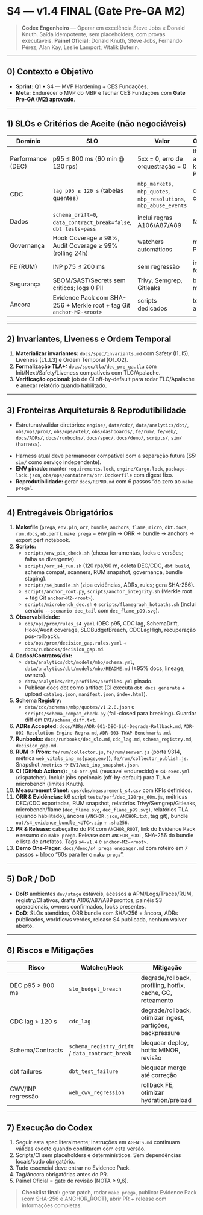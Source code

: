 # S4 — v1.4 FINAL (Gate Pre-GA M2)

> **Codex Engenheiro** — Operar em excelência Steve Jobs × Donald Knuth. Saída idempotente, sem placeholders, com provas executáveis.
> **Painel Oficial:** Donald Knuth, Steve Jobs, Fernando Pérez, Alan Kay, Leslie Lamport, Vitalik Buterin.

---

## 0) Contexto e Objetivo

- **Sprint:** Q1 • S4 — MVP Hardening + CE$ Fundações.
- **Meta:** Endurecer o MVP do MBP e fechar CE$ Fundações com **Gate Pre-GA (M2) aprovado**.

---

## 1) SLOs e Critérios de Aceite (não negociáveis)

| Domínio | SLO | Valor | Observações |
| --- | --- | --- | --- |
| Performance (DEC) | p95 ≤ 800 ms (60 min @ 120 rps) | 5xx = 0, erro de orquestração = 0 | thresholds aplicados em k6 + Prometheus |
| CDC | `lag p95 ≤ 120 s` (tabelas quentes) | `mbp_markets`, `mbp_quotes`, `mbp_resolutions`, `mbp_abuse_events` | coleta contínua |
| Dados | `schema_drift=0`, `data_contract_break=false`, `dbt tests=pass` | inclui regras A106/A87/A89 | fail-closed |
| Governança | Hook Coverage ≥ 98%, Audit Coverage ≥ 99% (rolling 24h) | watchers automáticos | métricas Prom/CI |
| FE (RUM) | INP p75 ≤ 200 ms | sem regressão | ingest Prom format |
| Segurança | SBOM/SAST/Secrets sem críticos; logs 0 PII | Trivy, Semgrep, Gitleaks | bloqueia merge |
| Âncora | Evidence Pack com SHA-256 + Merkle root + tag Git `anchor-M2-<root>` | scripts dedicados | torna release auditável |

---

## 2) Invariantes, Liveness e Ordem Temporal

1. **Materializar invariantes:** `docs/spec/invariants.md` com Safety (I1..I5), Liveness (L1..L3) e Ordem Temporal (O1..O2).
2. **Formalização TLA+:** `docs/spec/tla/dec_pre_ga.tla` com Init/Next/Safety/Liveness compatíveis com TLC/Apalache.
3. **Verificação opcional:** job de CI off-by-default para rodar TLC/Apalache e anexar relatório quando habilitado.

---

## 3) Fronteiras Arquiteturais & Reprodutibilidade

* Estruturar/validar diretórios: `engine/`, `data/cdc/`, `data/analytics/dbt/`, `obs/ops/prom/`, `obs/ops/otel/`, `obs/dashboards/`, `fe/rum/`, `fe/web/`, `docs/ADRs/`, `docs/runbooks/`, `docs/spec/`, `docs/demo/`, `scripts/`, `sim/` (harness).
- Harness atual deve permanecer compatível com a separação futura (S5: `sim/` como serviço independente).
- **ENV pinado:** manter `requirements.lock`, `engine/Cargo.lock`, `package-lock.json`, `obs/ops/containers/orr.Dockerfile` com digest fixo.
- **Reprodutibilidade:** gerar `docs/REPRO.md` com 6 passos “do zero ao `make prega`”.

---

## 4) Entregáveis Obrigatórios

1. **Makefile** (`prega`, `env.pin`, `orr`, `bundle`, `anchors`, `flame`, `micro`, `dbt.docs`, `rum.docs`, `nb.perf`). `make prega` = env pin → ORR → bundle → anchors → export perf notebook.
2. **Scripts:**
   - `scripts/env_pin_check.sh` (checa ferramentas, locks e versões; falha se divergente).
   - `scripts/orr_s4_run.sh` (120 rps/60 m, coleta DEC/CDC, `dbt build`, schema compat, scanners, RUM snapshot, governança, bundle staging).
   - `scripts/s4_bundle.sh` (zipa evidências, ADRs, rules; gera SHA-256).
   - `scripts/anchor_root.py`, `scripts/anchor_integrity.sh` (Merkle root + tag Git `anchor-M2-<root>`).
   - `scripts/microbench_dec.sh` e `scripts/flamegraph_hotpaths.sh` (inclui cenário `--scenario dec_tail` com `dec_flame_p99.svg`).
3. **Observabilidade:**
   - `obs/ops/prom/rules_s4.yaml` (DEC p95, CDC lag, SchemaDrift, Hook/Audit coverage, SLOBudgetBreach, CDCLagHigh, recuperação pós-rollback).
   - `obs/ops/prom/decision_gap.rules.yaml` + `docs/runbooks/decision_gap.md`.
4. **Dados/Contratos/dbt:**
   - `data/analytics/dbt/models/mbp/schema.yml`, `data/analytics/dbt/models/mbp/README.md` (≥95% docs, lineage, owners).
   - `data/analytics/dbt/profiles/profiles.yml` pinado.
   - Publicar docs dbt como artifact (CI executa `dbt docs generate` + upload `catalog.json`, `manifest.json`, `index.html`).
5. **Schema Registry:**
   - `data/cdc/schemas/mbp/quotes/v1.2.0.json` e `scripts/schema_compat_check.py` (fail-closed para breaking). Guardar diff em `EVI/schema_diff.txt`.
6. **ADRs Accepted:** `docs/ADRs/ADR-001-DEC-SLO-Degrade-Rollback.md`, `ADR-002-Resolution-Engine-Regra.md`, `ADR-003-TWAP-Benchmarks.md`.
7. **Runbooks:** `docs/runbooks/dec_slo.md`, `cdc_lag.md`, `schema_registry.md`, `decision_gap.md`.
8. **RUM → Prom:** `fe/rum/collector.js`, `fe/rum/server.js` (porta 9314, métrica `web_vitals_inp_ms{page,env}`), `fe/rum/collector_publish.js`. Snapshot `/metrics` → `EVI/web_inp_snapshot.json`.
9. **CI (GitHub Actions):** `_s4-orr.yml` (reusável endurecido) e `s4-exec.yml` (dispatcher). Incluir jobs opcionais (off-by-default) para TLA e microbench (limites Knuth).
10. **Measurement Sheet:** `ops/obs/measurement_s4.csv` com KPIs definidos.
11. **ORR & Evidências:** k6 script `tests/perf/dec_120rps_60m.js`, métricas DEC/CDC exportadas, RUM snapshot, relatórios Trivy/Semgrep/Gitleaks, microbench/flame (`dec_flame.svg`, `dec_flame_p99.svg`), relatórios TLA (quando habilitado), âncora (`ANCHOR.json`, `ANCHOR.txt`, tag git), bundle `out/s4_evidence_bundle_<UTC>.zip` + `.sha256`.
12. **PR & Release:** cabeçalho do PR com `ANCHOR_ROOT`, link do Evidence Pack e resumo do `make prega`. Release com `ANCHOR_ROOT`, SHA-256 do bundle e lista de artefatos. Tags `s4-v1.4` e `anchor-M2-<root>`.
13. **Demo One-Pager:** `docs/demo/s4_prega_onepager.md` com roteiro em 7 passos + bloco “60s para ler o `make prega`”.

---

## 5) DoR / DoD

- **DoR:** ambientes `dev/stage` estáveis, acessos a APM/Logs/Traces/RUM, registry/CI ativos, drafts A106/A87/A89 prontos, painéis S3 operacionais, owners confirmados, locks presentes.
- **DoD:** SLOs atendidos, ORR bundle com SHA-256 + âncora, ADRs publicados, workflows verdes, release S4 publicada, nenhum waiver aberto.

---

## 6) Riscos e Mitigações

| Risco | Watcher/Hook | Mitigação |
| --- | --- | --- |
| DEC p95 > 800 ms | `slo_budget_breach` | degrade/rollback, profiling, hotfix, cache, GC, roteamento |
| CDC lag > 120 s | `cdc_lag` | degrade/rollback, otimizar ingest, partições, backpressure |
| Schema/Contracts | `schema_registry_drift` / `data_contract_break` | bloquear deploy, hotfix MINOR, revisão |
| dbt failures | `dbt_test_failure` | bloquear merge até correção |
| CWV/INP regressão | `web_cwv_regression` | rollback FE, otimizar hydration/preload |

---

## 7) Execução do Codex

1. Seguir esta spec literalmente; instruções em `AGENTS.md` continuam válidas exceto quando conflitarem com esta versão.
2. Scripts/CI sem placeholders e determinísticos. Sem dependências locais/sudo obrigatório.
3. Tudo essencial deve entrar no Evidence Pack.
4. Tag/âncora obrigatórias antes do PR.
5. Painel Oficial = gate de revisão (NOTA ≥ 9,6).

> **Checklist final:** gerar patch, rodar `make prega`, publicar Evidence Pack (com SHA-256 e ANCHOR_ROOT), abrir PR + release com informações completas.
